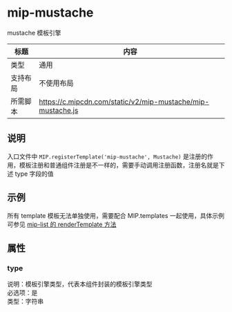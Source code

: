 # mip-mustache

mustache 模板引擎

标题|内容
----|----
类型|通用
支持布局|不使用布局
所需脚本|https://c.mipcdn.com/static/v2/mip-mustache/mip-mustache.js

## 说明

入口文件中 `MIP.registerTemplate('mip-mustache', Mustache)` 是注册的作用，模板注册和普通组件注册是不一样的，需要手动调用注册函数，注册名就是下述 type 字段的值  

## 示例

所有 template 模板无法单独使用，需要配合 MIP.templates 一起使用，具体示例可参见 [mip-list 的 renderTemplate 方法](https://github.com/mipengine/mip2-extensions/blob/master/components/mip-list/mip-list.js#L77)

## 属性

### type

说明：模板引擎类型，代表本组件封装的模板引擎类型  
必选项：是  
类型：字符串  
